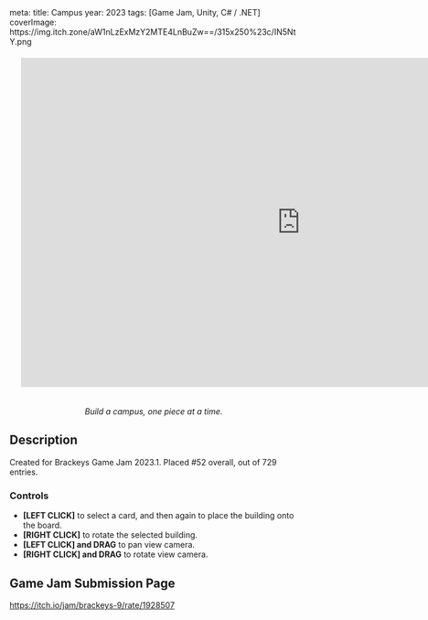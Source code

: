<route lang="yaml">
meta:
  title: Campus
  year: 2023
  tags: [Game Jam, Unity, C# / .NET]
  coverImage: https://img.itch.zone/aW1nLzExMzY2MTE4LnBuZw==/315x250%23c/IN5NtY.png
</route>

<iframe 
  frameborder="0" 
  src="https://itch.io/embed-upload/7379352"
  width="976" 
  height="576"
  style="
    justify-self: center;
    margin: 20px;
  "
>
  <a href="https://lucas-riedlshah.itch.io/campus">Play Campus on itch.io</a>
</iframe>

_<center>Build a campus, one piece at a time.</center>_

## Description

Created for Brackeys Game Jam 2023.1. Placed #52 overall, out of 729 entries.

### Controls

- **[LEFT CLICK]** to select a card, and then again to place the building onto the board.  
- **[RIGHT CLICK]** to rotate the selected building.  
- **[LEFT CLICK] and DRAG** to pan view camera.  
- **[RIGHT CLICK] and DRAG** to rotate view camera.  

## Game Jam Submission Page

https://itch.io/jam/brackeys-9/rate/1928507